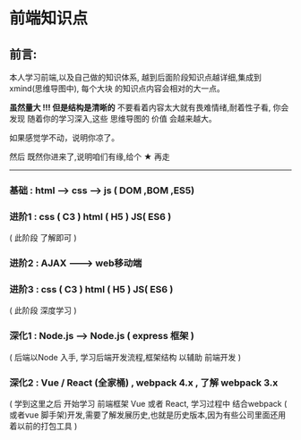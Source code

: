 # 前端知识点

## 前言:

本人学习前端,以及自己做的知识体系, 越到后面阶段知识点越详细,集成到 xmind(思维导图中), 每个大块 的知识点内容会相对的大一点。

**虽然量大 !!! 但是结构是清晰的** 不要看着内容太大就有畏难情绪,耐着性子看, 你会发现 随着你的学习深入,这些 思维导图的 价值 会越来越大。

如果感觉学不动，说明你凉了。

然后 既然你进来了,说明咱们有缘,给个 ★ 再走

---



### 基础 : html --> css -->  js ( DOM ,BOM ,ES5)

### 进阶1 : css  ( C3 )   html ( H5 )    JS(  ES6 ) 

( 此阶段 了解即可 )

### 进阶2 : AJAX  ---> web移动端

### 进阶3 : css  ( C3 )   html ( H5 )    JS(  ES6 ) 

( 此阶段 深度学习 )

### 深化1 : Node.js --> Node.js ( express 框架 )

( 后端以Node 入手, 学习后端开发流程,框架结构 以辅助 前端开发 )

### 深化2 : Vue / React  (全家桶) ,  webpack 4.x , 了解 webpack 3.x

( 学到这里之后 开始学习 前端框架 Vue 或者 React,  学习过程中 结合webpack ( 或者vue 脚手架)开发,需要了解发展历史,也就是历史版本,因为有些公司里面还用着以前的打包工具 )

